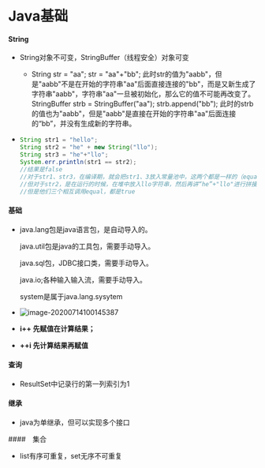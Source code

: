 # Java基础

#### String

- String对象不可变，StringBuffer（线程安全）对象可变

  - String str = "aa";  str = "aa"+"bb";  此时str的值为"aabb"，但是"aabb"不是在开始的字符串"aa"后面直接连接的"bb"，而是又新生成了字符串"aabb"，字符串"aa"一旦被初始化，那么它的值不可能再改变了。 StringBuffer strb = StringBuffer("aa");  strb.append("bb");  此时的strb的值也为"aabb"，但是"aabb"是直接在开始的字符串"aa"后面连接的“bb”，并没有生成新的字符串。

- ```java
  String str1 = "hello";
  String str2 = "he" + new String("llo");
  String str3 = "he"+"llo";
  System.err.println(str1 == str2);
  //结果是false
  //对于str1、str3，在编译期，就会把str1、3放入常量池中，这两个都是一样的（equal或者==）
  //但对于str2，是在运行的时候，在堆中放入llo字符串，然后再讲“he”+"llo"进行拼接形成“hello”放入堆中，也就是str2是在堆中，而tr1、3在常量池中
  //但是他们三个相互调用equal，都是true
  ```

#### 基础

- java.lang包是java语言包，是自动导入的。 

  java.util包是java的工具包，需要手动导入。 

  java.sql包，JDBC接口类，需要手动导入。 

  java.io;各种输入输入流，需要手动导入。 

  system是属于java.lang.sysytem    

- ![image-20200714100145387](image\image-20200714100145387.png)

- **i++    先赋值在计算结果；**

- **++i    先计算结果再赋值**

#### 查询

- ResultSet中记录行的第一列索引为1

#### 继承

-   java为单继承，但可以实现多个接口 

####　集合

- list有序可重复，set无序不可重复

​	